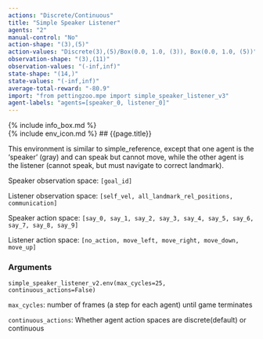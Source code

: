 ```yaml
---
actions: "Discrete/Continuous"
title: "Simple Speaker Listener"
agents: "2"
manual-control: "No"
action-shape: "(3),(5)"
action-values: "Discrete(3),(5)/Box(0.0, 1.0, (3)), Box(0.0, 1.0, (5))"
observation-shape: "(3),(11)"
observation-values: "(-inf,inf)"
state-shape: "(14,)"
state-values: "(-inf,inf)"
average-total-reward: "-80.9"
import: "from pettingzoo.mpe import simple_speaker_listener_v3"
agent-labels: "agents=[speaker_0, listener_0]"
---
```


<div class="docu-info" markdown="1">
{% include info_box.md %}
</div>

<div class="docu-content" markdown="1">
<div class="appear_big env-title" markdown="1">
{% include env_icon.md %}
## {{page.title}}
</div>




This environment is similar to simple_reference, except that one agent is the ‘speaker’ (gray) and can speak but cannot move, while the other agent is the listener (cannot speak, but must navigate to correct landmark).

Speaker observation space: `[goal_id]`

Listener observation space: `[self_vel, all_landmark_rel_positions, communication]`

Speaker action space: `[say_0, say_1, say_2, say_3, say_4, say_5, say_6, say_7, say_8, say_9]`

Listener action space: `[no_action, move_left, move_right, move_down, move_up]`

### Arguments

```
simple_speaker_listener_v2.env(max_cycles=25, continuous_actions=False)
```



`max_cycles`:  number of frames (a step for each agent) until game terminates

`continuous_actions`: Whether agent action spaces are discrete(default) or continuous
</div>